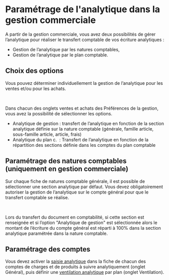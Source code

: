 # Paramétrage de l'analytique dans la gestion commerciale





A partir de la gestion commerciale, vous avez deux possibilités de gérer l’analytique pour réaliser le transfert comptable de vos écriture analytiques :


* Gestion de l’analytique par les natures comptables,
* Gestion de l’analytique par le plan comptable.


## Choix des options


Vous pouvez déterminer individuellement la gestion de l’analytique pour les ventes et/ou pour les achats.


 


Dans chacun des onglets ventes et achats des Préférences de la gestion, vous avez la possibilité de sélectionner les options.


* Analytique de gestion : transfert de l’analytique en fonction de la section analytique définie sur la nature comptable (générale, famille article, sous-famille article, article, frais)
* Analytique du plan c.  : Transfert de l’analytique en fonction de la répartition des sections définie dans les comptes du plan comptable


## Paramétrage des natures comptables (uniquement en gestion commerciale)


Sur chaque fiche de natures comptable générale, il est possible de sélectionner une section analytique par défaut. Vous devez obligatoirement autoriser la gestion de l’analytique sur le compte général pour que le transfert comptable se réalise.


 


Lors du transfert du document en comptabilité, si cette section est renseignée et si l’option "Analytique de gestion" est sélectionnée alors le montant de l’écriture du compte général est réparti à 100% dans la section analytique paramétrée dans la nature comptable.


## Paramétrage des comptes


Vous devez activer la [saisie analytique](../../PlanComptable/2/CompteOngletGeneral.md) dans la fiche de chacun des comptes de charges et de produits à suivre analytiquement (onglet Général), puis définir une [ventilation analytique](../../PlanComptable/2/CompteOngletAnalytique.md) par plan (onglet Ventilation).


